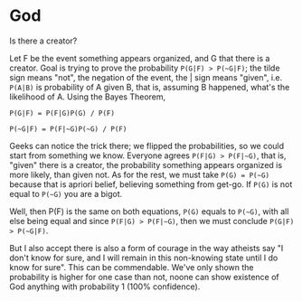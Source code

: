 # God

Is there a creator? 

Let F be the event something appears organized, and G that there is a
creator. Goal is trying to prove the probability `P(G|F) > P(~G|F)`;
the tilde sign means "not", the negation of the event, the | sign
means "given", i.e. `P(A|B)` is probability of A given B, that is,
assuming B happened, what's the likelihood of A. Using the Bayes
Theorem,

`P(G|F) = P(F|G)P(G) / P(F)`

`P(~G|F) = P(F|~G)P(~G) / P(F)`

Geeks can notice the trick there; we flipped the probabilities, so we
could start from something we know. Everyone agrees `P(F|G) > P(F|~G)`,
that is, "given" there is a creator, the probability something appears
organized is more likely, than given not. As for the rest, we must
take `P(G) = P(~G)` because that is apriori belief, believing something
from get-go.  If `P(G)` is not equal to `P(~G)` you are a bigot.

Well, then P(F) is the same on both equations, `P(G)` equals to
`P(~G)`, with all else being equal and since `P(F|G) > P(F|~G)`, then
we must conclude `P(G|F) > P(~G|F)`.

But I also accept there is also a form of courage in the way atheists
say "I don't know for sure, and I will remain in this non-knowing
state until I do know for sure". This can be commendable. We've only
shown the probability is higher for one case than not, noone can show
existence of God anything with probability 1 (100% confidence).

